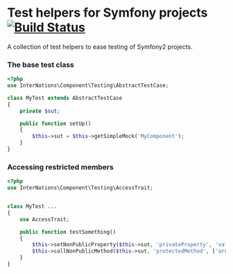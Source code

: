 # Test helpers for Symfony projects [![Build Status](https://travis-ci.org/InterNations/TestingComponent.png?branch=master)](https://travis-ci.org/InterNations/TestingComponent)

A collection of test helpers to ease testing of Symfony2 projects.


### The base test class

```php
<?php
use InterNations\Component\Testing\AbstractTestCase;

class MyTest extends AbstractTestCase
{
    private $sut;

    public function setUp()
    {
        $this->sut = $this->getSimpleMock('MyComponent');
    }
}
```

### Accessing restricted members
```php
<?php
use InterNations\Component\Testing\AccessTrait;


class MyTest ...
{
    use AccessTrait;

    public function testSomething()
    {
        $this->setNonPublicProperty($this->sut, 'privateProperty', 'value');
        $this->callNonPublicMethod($this->sut, 'protectedMethod', ['arg1', 'arg2']);
    }
}

```
